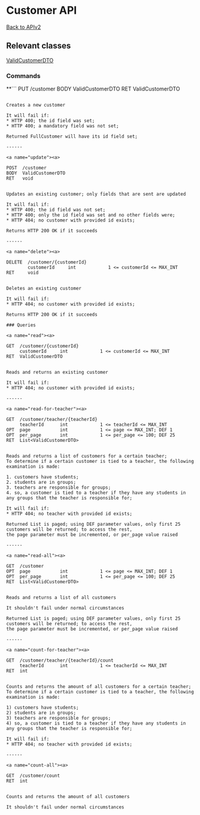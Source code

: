 # Customer API

[Back to APIv2](./APIv2.md)

## Relevant classes

[ValidCustomerDTO](../../src/main/java/com/superum/api/customer/ValidCustomerDTO.java)

### Commands

<a name="create"><a>
**```
    PUT   /customer
    BODY  ValidCustomerDTO
    RET   ValidCustomerDTO
```**

Creates a new customer

It will fail if:
* HTTP 400; the id field was set;
* HTTP 400; a mandatory field was not set;

Returned FullCustomer will have its id field set;

------

<a name="update"><a>
```
    POST  /customer
    BODY  ValidCustomerDTO
    RET   void
```

Updates an existing customer; only fields that are sent are updated

It will fail if:
* HTTP 400; the id field was not set;
* HTTP 400; only the id field was set and no other fields were;
* HTTP 404; no customer with provided id exists;

Returns HTTP 200 OK if it succeeds

------

<a name="delete"><a>
```
    DELETE  /customer/{customerId}
            customerId     int            1 <= customerId <= MAX_INT
    RET     void
```

Deletes an existing customer

It will fail if:
* HTTP 404; no customer with provided id exists;

Returns HTTP 200 OK if it succeeds

### Queries

<a name="read"><a>
```
    GET  /customer/{customerId}
         customerId     int            1 <= customerId <= MAX_INT
    RET  ValidCustomerDTO
```

Reads and returns an existing customer

It will fail if:
* HTTP 404; no customer with provided id exists;

------

<a name="read-for-teacher"><a>
```
    GET  /customer/teacher/{teacherId}
         teacherId      int            1 <= teacherId <= MAX_INT
    OPT  page           int            1 <= page <= MAX_INT; DEF 1
    OPT  per_page       int            1 <= per_page <= 100; DEF 25
    RET  List<ValidCustomerDTO>
```

Reads and returns a list of customers for a certain teacher;
To determine if a certain customer is tied to a teacher, the following examination is made:

1. customers have students;
2. students are in groups;
3. teachers are responsible for groups;
4. so, a customer is tied to a teacher if they have any students in any groups that the teacher is responsible for;

It will fail if:
* HTTP 404; no teacher with provided id exists;

Returned List is paged; using DEF parameter values, only first 25 customers will be returned; to access the rest,
the page parameter must be incremented, or per_page value raised

------

<a name="read-all"><a>
```
    GET  /customer
    OPT  page           int            1 <= page <= MAX_INT; DEF 1
    OPT  per_page       int            1 <= per_page <= 100; DEF 25
    RET  List<ValidCustomerDTO>
```

Reads and returns a list of all customers

It shouldn't fail under normal circumstances

Returned List is paged; using DEF parameter values, only first 25 customers will be returned; to access the rest,
the page parameter must be incremented, or per_page value raised

------

<a name="count-for-teacher"><a>
```
    GET  /customer/teacher/{teacherId}/count
         teacherId      int            1 <= teacherId <= MAX_INT
    RET  int
```

Counts and returns the amount of all customers for a certain teacher;
To determine if a certain customer is tied to a teacher, the following examination is made:

1) customers have students;
2) students are in groups;
3) teachers are responsible for groups;
4) so, a customer is tied to a teacher if they have any students in any groups that the teacher is responsible for;

It will fail if:
* HTTP 404; no teacher with provided id exists;

------

<a name="count-all"><a>
```
    GET  /customer/count
    RET  int
```

Counts and returns the amount of all customers

It shouldn't fail under normal circumstances
